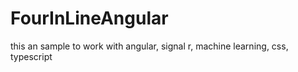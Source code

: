# FourInLineAngular
this an sample to work with angular, signal r, machine learning, css, typescript
